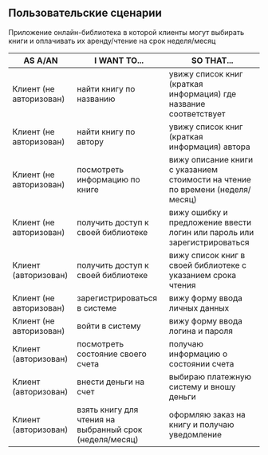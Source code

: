 ## Пользовательские сценарии

Приложение онлайн-библиотека в которой клиенты могут выбирать книги и оплачивать их аренду/чтение на срок неделя/месяц <br/>

AS A/AN | I WANT TO... | SO THAT...
------------ | ------------- | -------------
Клиент (не авторизован) | найти книгу по названию | увижу список книг (краткая информация) где название соответствует
Клиент (не авторизован) | найти книгу по автору | увижу список книг (краткая информация) автора
Клиент (не авторизован) | посмотреть информацию по книге | вижу описание книги с указанием стоимости на чтение по времени (неделя/месяц)
Клиент (не авторизован) | получить доступ к своей библиотеке | вижу ошибку и предложение ввести логин или пароль или зарегистрироваться
Клиент (авторизован) | получить доступ к своей библиотеке | вижу список книг в своей библиотеке с указанием срока чтения
Клиент (не авторизован) | зарегистрироваться в системе | вижу форму ввода личных данных
Клиент (не авторизован) | войти в систему | вижу форму ввода логина и пароля
Клиент (авторизован) | посмотреть состояние своего счета | получаю информацию о состоянии счета
Клиент (авторизован) | внести деньги на счет | выбираю платежную систему и вношу деньги
Клиент (авторизован) | взять книгу для чтения на выбранный срок (неделя/месяц) | оформляю заказ на книгу и получаю уведомление



